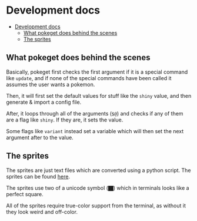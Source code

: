 # Development docs

- [Development docs](#development-docs)
  - [What pokeget does behind the scenes](#what-pokeget-does-behind-the-scenes)
  - [The sprites](#the-sprites)

## What pokeget does behind the scenes

Basically, pokeget first checks the first argument if it is a special command like `update`, and if none of the special commands have been called it assumes the user wants a pokemon.

Then, it will first set the default values for stuff like the `shiny` value, and then generate & import a config file.

After, it loops through all of the arguments (`$@`) and checks if any of them are a flag like `shiny`. If they are, it sets the value.

Some flags like `variant` instead set a variable which will then set the next argument after to the value.

## The sprites

The sprites are just text files which are converted using a python script. The sprites can be found [here](https://github.com/talwat/pokeget-sprites).

The sprites use two of a unicode symbol (`██`) which in terminals looks like a perfect square.

All of the sprites require true-color support from the terminal, as without it they look weird and off-color.
